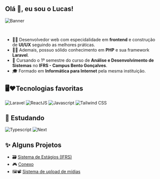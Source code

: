 ## Olá 👋, eu sou o Lucas!
![Banner](https://github.com/user-attachments/assets/76fb0c6a-584e-4451-8659-3f837a66862f)

<br>

-  🧑‍💻 Desenvolvedor web com especidalidade em **frontend** e construção de **UI/UX** seguindo as melhores práticas.
-  🐘💜 Ademais, possuo sólido conhecimento em **PHP** e sua framework **Laravel**.
- 📖 Cursando o 1º semestre do curso de **Análise e Desenvolvimento de Sistemas** no **IFRS - Campus Bento Gonçalves**.
- 🎓 Formado em **Informática para Internet** pela mesma instituição.

## 🖥️❤️Tecnologias favoritas 
<div>
  <img alt="Laravel" src="https://img.shields.io/badge/Laravel-FF2D20?style=for-the-badge&logo=laravel&logoColor=white"> 
  <img alt="ReactJS" src="https://img.shields.io/badge/React-20232A?style=for-the-badge&logo=react&logoColor=61DAFB">
  <img alt="Javascript" src="https://img.shields.io/badge/JavaScript-F7DF1E?style=for-the-badge&logo=javascript&logoColor=black">
  <img alt="Tailwind CSS" src="https://img.shields.io/badge/Tailwind_CSS-38B2AC?style=for-the-badge&logo=tailwind-css&logoColor=white">
</div>


## 📖 Estudando
<div>
  <img alt="Typescript" src="https://img.shields.io/badge/TypeScript-007ACC?style=for-the-badge&logo=typescript&logoColor=white">
   <img alt="Next" src="https://img.shields.io/badge/next%20js-000000?style=for-the-badge&logo=nextdotjs&logoColor=white"/>
</div>
 
## ✨ Alguns Projetos
- 🗃️ [Sistema de Estágios (IFRS)](https://github.com/LucasAntunesDev/trabalho_estagios)
- 🎮 [Conexo](https://github.com/LucasAntunesDev/conexo)
- 🖼📽 [Sistema de upload de mídias](https://github.com/LucasAntunesDev/media_upload_system)
